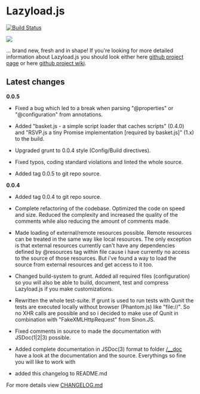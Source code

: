 # Lazyload.js #
[![Build Status](https://travis-ci.org/clickalicious/Lazyload.js.png?branch=master)](https://travis-ci.org/clickalicious/Lazyload.js)

<a href="https://twitter.com/intent/tweet?hashtags=&original_referer=http%3A%2F%2Fgithub.com%2F&text=Check+out+Lazyload.js+-+The+tiny+and+powerful+loading-framework+for+JavaScript+%40phpfluesterer+%23clickalicious+%23js&tw_p=tweetbutton&url=https%3A%2F%2Fgithub.com%2clickalicious%2Lazyload.js" target="_blank">
  <img src="http://jpillora.com/github-twitter-button/img/tweet.png"></img>
</a>

... brand new, fresh and in shape!
If you're looking for more detailed information about Lazyload.js you
should look either here [github project page](http://clickalicious.github.com/Lazyload.js/) or here [github project wiki](http://clickalicious.github.com/Lazyload.js/).


## Latest changes

**0.0.5**

- Fixed a bug which led to a break when parsing "@properties" or
  "@configuration" from annotations.

- Added "basket.js - a simple script loader that caches scripts" (0.4.0)
  and "RSVP.js a tiny Promise implementation [required by basket.js]" (1.x)
  to the build.

- Upgraded grunt to 0.0.4 style (Config/Build directives).

- Fixed typos, coding standard violations and linted the whole source.

- Added tag 0.0.5 to git repo source.

**0.0.4**

- Added tag 0.0.4 to git repo source.

- Complete refactoring of the codebase. Optimized the code on speed and
  size. Reduced the complexity and increased the quality of the
  comments while also reducing the amount of comments made.

- Made loading of external/remote resources possible. Remote resources
  can be treated in the same way like local resources. The only
  exception is that external resources currently can't have any
  dependencies defined by @resources tag within file cause i have
  currently no access to the source of those resources. But i've found
  a way to load the source from external resources and get access to it
  too.

- Changed build-system to grunt. Added all required files
  (configuration) so you will also be able to build, document, test
  and compress Lazyload.js if you make customizations.

- Rewritten the whole test-suite. If grunt is used to run tests with
  Qunit the tests are executed locally without browser (Phantom.js)
  like "file://". So no XHR calls are possible and so i decided to make
  use of Qunit in combination with "FakeXMLHttpRequest" from Sinon.JS.

- Fixed comments in source to made the documentation with JSDoc(1|2|3)
  possible.

- Added complete documentation in JSDoc(3) format to folder
  [/__doc](https://github.com/clickalicious/Lazyload.js/blob/master/__doc/)
  have a look at the documentation and the source. Everythings so fine you
  will like to work with

- added this changelog to README.md


For more details view [CHANGELOG.md](https://github.com/clickalicious/Lazyload.js/blob/master/CHANGELOG.md)
